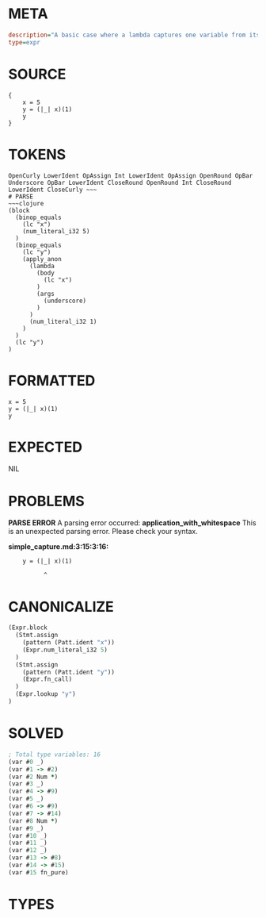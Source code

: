 # META
~~~ini
description="A basic case where a lambda captures one variable from its immediate parent scope."
type=expr
~~~
# SOURCE
~~~roc
{
    x = 5
    y = (|_| x)(1)
    y
}
~~~
# TOKENS
~~~text
OpenCurly LowerIdent OpAssign Int LowerIdent OpAssign OpenRound OpBar Underscore OpBar LowerIdent CloseRound OpenRound Int CloseRound LowerIdent CloseCurly ~~~
# PARSE
~~~clojure
(block
  (binop_equals
    (lc "x")
    (num_literal_i32 5)
  )
  (binop_equals
    (lc "y")
    (apply_anon
      (lambda
        (body
          (lc "x")
        )
        (args
          (underscore)
        )
      )
      (num_literal_i32 1)
    )
  )
  (lc "y")
)
~~~
# FORMATTED
~~~roc
x = 5
y = (|_| x)(1)
y
~~~
# EXPECTED
NIL
# PROBLEMS
**PARSE ERROR**
A parsing error occurred: **application_with_whitespace**
This is an unexpected parsing error. Please check your syntax.

**simple_capture.md:3:15:3:16:**
```roc
    y = (|_| x)(1)
```
              ^


# CANONICALIZE
~~~clojure
(Expr.block
  (Stmt.assign
    (pattern (Patt.ident "x"))
    (Expr.num_literal_i32 5)
  )
  (Stmt.assign
    (pattern (Patt.ident "y"))
    (Expr.fn_call)
  )
  (Expr.lookup "y")
)
~~~
# SOLVED
~~~clojure
; Total type variables: 16
(var #0 _)
(var #1 -> #2)
(var #2 Num *)
(var #3 _)
(var #4 -> #9)
(var #5 _)
(var #6 -> #9)
(var #7 -> #14)
(var #8 Num *)
(var #9 _)
(var #10 _)
(var #11 _)
(var #12 _)
(var #13 -> #8)
(var #14 -> #15)
(var #15 fn_pure)
~~~
# TYPES
~~~roc
~~~
